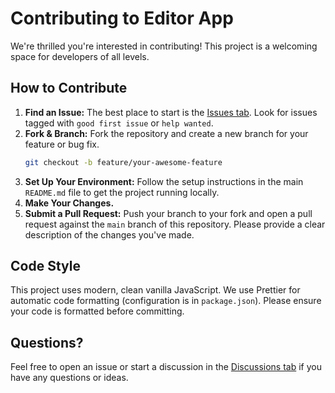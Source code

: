 # Contributing to Editor App

We're thrilled you're interested in contributing! This project is a welcoming space for developers of all levels.

## How to Contribute

1.  **Find an Issue:** The best place to start is the [Issues tab](https://github.com/writing-editor/editor/issues). Look for issues tagged with `good first issue` or `help wanted`.
2.  **Fork & Branch:** Fork the repository and create a new branch for your feature or bug fix.
    ```bash
    git checkout -b feature/your-awesome-feature
    ```
3.  **Set Up Your Environment:** Follow the setup instructions in the main `README.md` file to get the project running locally.
4.  **Make Your Changes.**
5.  **Submit a Pull Request:** Push your branch to your fork and open a pull request against the `main` branch of this repository. Please provide a clear description of the changes you've made.

## Code Style

This project uses modern, clean vanilla JavaScript. We use Prettier for automatic code formatting (configuration is in `package.json`). Please ensure your code is formatted before committing.

## Questions?

Feel free to open an issue or start a discussion in the [Discussions tab](https://github.com/writing-editor/editor/discussions) if you have any questions or ideas.